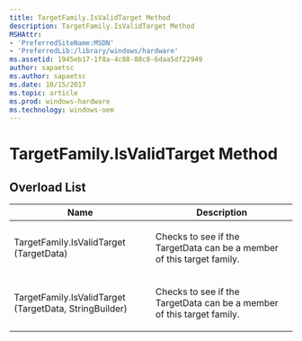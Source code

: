 ```yaml
---
title: TargetFamily.IsValidTarget Method
description: TargetFamily.IsValidTarget Method
MSHAttr:
- 'PreferredSiteName:MSDN'
- 'PreferredLib:/library/windows/hardware'
ms.assetid: 1945eb17-1f8a-4c88-88c8-6daa5df22949
author: sapaetsc
ms.author: sapaetsc
ms.date: 10/15/2017
ms.topic: article
ms.prod: windows-hardware
ms.technology: windows-oem
---
```


# TargetFamily.IsValidTarget Method


## <span id="Overload_List"></span><span id="overload_list"></span><span id="OVERLOAD_LIST"></span>Overload List


<table>
<colgroup>
<col width="50%" />
<col width="50%" />
</colgroup>
<thead>
<tr class="header">
<th>Name</th>
<th>Description</th>
</tr>
</thead>
<tbody>
<tr class="odd">
<td><p>TargetFamily.IsValidTarget (TargetData)</p></td>
<td><p>Checks to see if the TargetData can be a member of this target family.</p></td>
</tr>
<tr class="even">
<td><p>TargetFamily.IsValidTarget (TargetData, StringBuilder)</p></td>
<td><p>Checks to see if the TargetData can be a member of this target family.</p></td>
</tr>
</tbody>
</table>

 

 

 






